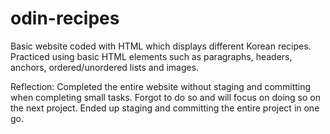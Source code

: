 # odin-recipes

Basic website coded with HTML which displays different Korean recipes. Practiced using basic HTML elements such as  paragraphs, headers, anchors, ordered/unordered lists and images.

Reflection: Completed the entire website without staging and committing when completing small tasks. Forgot to do so and will focus on doing so on the next project. Ended up staging and committing the entire project in one go.
